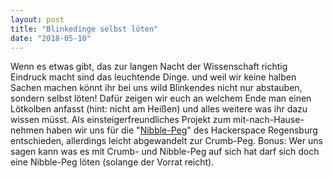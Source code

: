 ```yaml
---
layout: post
title: "Blinkedinge selbst löten"
date: "2018-05-10"
---
```


Wenn es etwas gibt, das zur langen Nacht der Wissenschaft richtig Eindruck macht sind das leuchtende Dinge. und weil wir keine halben Sachen machen könnt ihr bei uns wild Blinkendes nicht nur abstauben, sondern selbst löten! Dafür zeigen wir euch an welchem Ende man einen Lötkolben anfasst (hint: nicht am Heißen) und alles weitere was ihr dazu wissen müsst. Als einsteigerfreundliches Projekt zum mit-nach-Hause-nehmen haben wir uns für die "[Nibble-Peg](https://github.com/Binary-Kitchen/SolderingTutorial/tree/master/NibblePegDIP)" des Hackerspace Regensburg entschieden, allerdings leicht abgewandelt zur Crumb-Peg. Bonus: Wer uns sagen kann was es mit Crumb- und Nibble-Peg auf sich hat darf sich doch eine Nibble-Peg löten (solange der Vorrat reicht).
